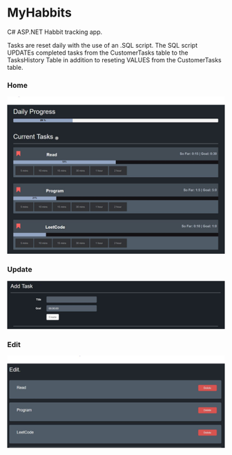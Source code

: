 # MyHabbits
C# ASP.NET Habbit tracking app.


Tasks are reset daily with the use of an .SQL script. The SQL script UPDATEs completed tasks from the CustomerTasks table to the TasksHistory Table in addition to reseting VALUES from the CustomerTasks table.


### Home

<img src="/MyHabbits/gitImgs/myHabbitsHome.JPG" >

### Update

<img src="/MyHabbits/gitImgs/myHabbitUpdate.JPG" >

### Edit

<img src="/MyHabbits/gitImgs/myHabbitsEdit.JPG" >
